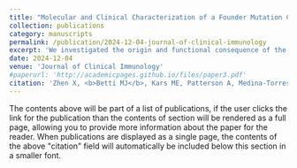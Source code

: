 ```yaml
---
title: "Molecular and Clinical Characterization of a Founder Mutation Causing G6PC3 Deficiency"
collection: publications
category: manuscripts
permalink: /publication/2024-12-04-journal-of-clinical-immunology
excerpt: 'We investigated the origin and functional consequence of the G6PC3 c.210delC variant found in patients of Mexican descent.'
date: 2024-12-04
venue: 'Journal of Clinical Immunology'
#paperurl: 'http://academicpages.github.io/files/paper3.pdf'
citation: 'Zhen X, <b>Betti MJ</b>, Kars ME, Patterson A, Medina-Torres EA, Scheffler Mendoza SC, Herrera Sánchez DA, Lopez-Herrera G, Svyryd Y, Mutchinick OM, Gamazon E, Ramthell JC, Itan Y, Markle J, O’Farrill Romanillos P, Lugo-Reyes SO, and Martinez-Barricarte R (2025). &quot;Molecular and Clinical Characterization of a Founder Mutation Causing G6PC3 Deficiency.&quot; <i>Journal of Clinical Immunology</i> (2025). <a href="https://doi.org/10.1007/s10875-024-01836-0" target="_blank">https://doi.org/10.1007/s10875-024-01836-0</a>.'
---
```


The contents above will be part of a list of publications, if the user clicks the link for the publication than the contents of section will be rendered as a full page, allowing you to provide more information about the paper for the reader. When publications are displayed as a single page, the contents of the above "citation" field will automatically be included below this section in a smaller font.
